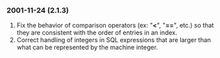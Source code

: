 ### 2001\-11\-24 (2\.1\.3\)

1. Fix the behavior of comparison operators
 (ex: "**\<**", "**\=\=**", etc.)
 so that they are consistent with the order of entries in an index.
2. Correct handling of integers in SQL expressions that are larger than
 what can be represented by the machine integer.




